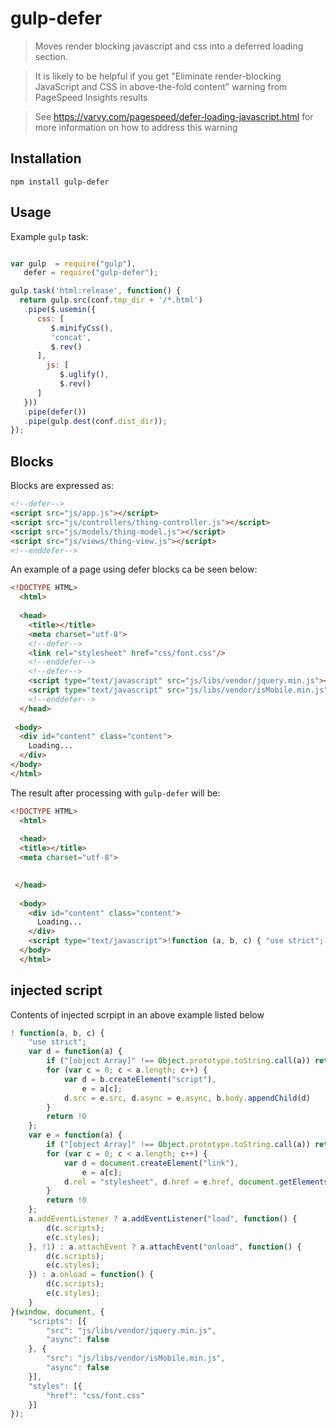 # gulp-defer 
>Moves render blocking javascript and css into a deferred loading section. 

>It is likely to be helpful if you get "Eliminate render-blocking JavaScript and CSS in above-the-fold content" warning from PageSpeed Insights results

>See https://varvy.com/pagespeed/defer-loading-javascript.html for more information on how to address this warning


## Installation
```shell
npm install gulp-defer
```
## Usage
Example `gulp` task:
```javascript

var gulp  = require("gulp"),
   defer = require("gulp-defer");

gulp.task('html:release', function() {
  return gulp.src(conf.tmp_dir + '/*.html')
   .pipe($.usemin({
      css: [ 
         $.minifyCss(), 
         'concat', 
         $.rev() 
      ],
    	js: [
    	   $.uglify(),
    	   $.rev() 
      ]
   }))
   .pipe(defer())
   .pipe(gulp.dest(conf.dist_dir));
});

```

## Blocks

Blocks are expressed as:

```html
<!--defer-->
<script src="js/app.js"></script>
<script src="js/controllers/thing-controller.js"></script>
<script src="js/models/thing-model.js"></script>
<script src="js/views/thing-view.js"></script>
<!--enddefer-->
```

An example of a page using defer blocks ca be seen below:
```html
<!DOCTYPE HTML>
  <html>
  
  <head>
    <title></title>
    <meta charset="utf-8">
    <!--defer-->
    <link rel="stylesheet" href="css/font.css"/>
    <!--enddefer-->
    <!--defer-->
    <script type="text/javascript" src="js/libs/vendor/jquery.min.js"></script>
    <script type="text/javascript" src="js/libs/vendor/isMobile.min.js"></script>
    <!--enddefer-->
  </head>
  
 <body>
  <div id="content" class="content">
    Loading...
  </div>
</body>
</html>
```

The result after processing with `gulp-defer` will be:

```html
<!DOCTYPE HTML>
  <html>
  
  <head>
  <title></title>
  <meta charset="utf-8">
  

 </head>
 
  <body>
    <div id="content" class="content">
      Loading...
    </div>
    <script type="text/javascript">!function (a, b, c) { "use strict"; var d = function (a) { if ("[object Array]" !== Object.prototype.toString.call(a))return !1; for (var c = 0; c < a.length; c++) {     var d = b.createElement("script"), e = a[c]; d.src = e.src, d.async = e.async, b.body.appendChild(d) } return !0 }; var e = function (a) { if ("[object Array]" !== Object.prototype.toString.call(a))return !1; for (var c = 0; c < a.length; c++) { var d = document.createElement("link"), e = a[c]; d.rel = "stylesheet", d.href = e.href, document.getElementsByTagName("head")[0].appendChild(d); } return !0 }; a.addEventListener ? a.addEventListener("load", function () { d(c.scripts); e(c.styles); }, !1) : a.attachEvent ? a.attachEvent("onload", function () { d(c.scripts); e(c.styles); }) : a.onload     = function () { d(c.scripts); e(c.styles); } }(window, document, {"scripts":[{"src":"js/libs/vendor/jquery.min.js","async":false},{"src":"js/libs/vendor/isMobile.min.js","async":false}],"styles":[{"href":"css/font.css"}]});</script>
  </body>
  </html>
```

## injected script

Contents of injected scrpipt in an above example listed below

```javascript
! function(a, b, c) {
    "use strict";
    var d = function(a) {
        if ("[object Array]" !== Object.prototype.toString.call(a)) return !1;
        for (var c = 0; c < a.length; c++) {
            var d = b.createElement("script"),
                e = a[c];
            d.src = e.src, d.async = e.async, b.body.appendChild(d)
        }
        return !0
    };
    var e = function(a) {
        if ("[object Array]" !== Object.prototype.toString.call(a)) return !1;
        for (var c = 0; c < a.length; c++) {
            var d = document.createElement("link"),
                e = a[c];
            d.rel = "stylesheet", d.href = e.href, document.getElementsByTagName("head")[0].appendChild(d);
        }
        return !0
    };
    a.addEventListener ? a.addEventListener("load", function() {
        d(c.scripts);
        e(c.styles);
    }, !1) : a.attachEvent ? a.attachEvent("onload", function() {
        d(c.scripts);
        e(c.styles);
    }) : a.onload = function() {
        d(c.scripts);
        e(c.styles);
    }
}(window, document, {
    "scripts": [{
        "src": "js/libs/vendor/jquery.min.js",
        "async": false
    }, {
        "src": "js/libs/vendor/isMobile.min.js",
        "async": false
    }],
    "styles": [{
        "href": "css/font.css"
    }]
});
```
